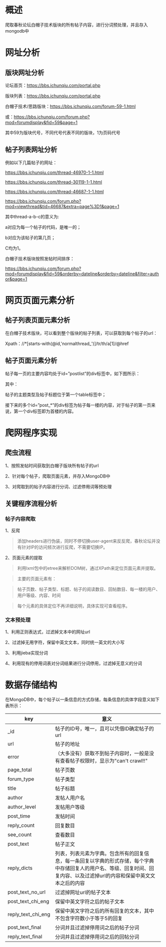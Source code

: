 # 概述
爬取春秋论坛白帽子技术版块的所有帖子内容，进行分词预处理，并且存入mongodb中

# 网址分析

## 版块网址分析

论坛首页：https://bbs.ichunqiu.com/portal.php

版块列表：https://bbs.ichunqiu.com/portal.php

白帽子技术/思路版块：https://bbs.ichunqiu.com/forum-59-1.html

或：https://bbs.ichunqiu.com/forum.php?mod=forumdisplay&fid=59&page=1

其中59为版块代号，不同代号代表不同的版块，1为页码代号

## 帖子列表网址分析

例如以下几篇帖子的网址：

https://bbs.ichunqiu.com/thread-46970-1-1.html

https://bbs.ichunqiu.com/thread-30119-1-1.html

https://bbs.ichunqiu.com/thread-46687-1-1.html

https://bbs.ichunqiu.com/forum.php?mod=viewthread&tid=46687&extra=page%3D1&page=1

其中thread-a-b-c的意义为:

a对应为每一个帖子的代码，是唯一的；

b对应为该帖子的第几页；

C均为1。

白帽子技术版块按照发帖时间排序：	

https://bbs.ichunqiu.com/forum.php?mod=forumdisplay&fid=59&orderby=dateline&orderby=dateline&filter=author&page=1

# 网页页面元素分析

## 帖子列表页面元素分析

在白帽子技术版块，可以看到整个版块的帖子列表，可以获取到每个帖子的url：

Xpath：//*[starts-with(@id,'normalthread_')]/tr/th/a[1]/@href

## 帖子页面元素分析

帖子每一页的主要内容均处于id=”postlist”的div标签中，如下图所示：



其中：

帖子的主题类型及帖子标题位于第一个table标签中；

接下来的多个id=”post_*”的div标签为帖子每一楼的内容，对于帖子的第一页来说，第一个div标签即为首楼的内容。

# 爬网程序实现

## 爬虫流程

1、按照发帖时间获取到白帽子版块所有帖子的url

2、针对每个帖子，爬取页面元素，并存入MongoDB中

3、对爬取到的帖子内容进行分词、过滤停用词等预处理

## 关键程序流程分析

### 帖子内容爬取

1、反爬

  >添加headers进行伪装，同时不停切换user-agent来反反爬，春秋论坛并没有针对IP的访问频次进行反爬，不需要切换IP。

2、页面元素的提取

  >利用lxml包中的etree来解析DOM树，通过XPath来定位页面元素并提取。

  >主要的页面元素有：

  >帖子页数、帖子类型、标题、帖子的阅读数目、回帖数目、每一楼的用户、用户等级、内容、时间

  >每个元素的具体定位不再详细说明，具体实现可查看程序。

### 文本预处理

1、利用正则表达式，过滤掉文本中的网址url

2、过滤掉无用字符，保留中英文文本，同时统一英文的大小写

3、利用jieba实现分词

4、利用现有的停用词表对分词结果进行分词停用，过滤掉无意义的分词

# 数据存储结构

在MongoDB中，每个帖子以一条信息的方式存储，每条信息的具体字段意义如下表所示：

key | 意义
-------- | --------
_id	| 帖子的ID号，唯一，且可以凭借ID确定帖子的url
url	| 帖子的地址
error	| （大多没有）获取不到帖子内容时，一般是没有查看帖子权限时，显示为"can't crawl!!"
page_total	| 帖子页数
forum_type	| 帖子类型
title	| 帖子标题
author	| 发帖人用户名
author_level	| 发帖用户等级
post_time	| 发帖时间
reply_count	| 回复数目
see_count	| 查看数目
post_text	| 帖子正文
reply_dicts	| 列表，列表元素为字典。包含所有的回复信息，每一条回复以字典的形式存储，每个字典中存储回复人的用户名、等级、回复时间、回复内容、以及过滤掉url的内容和保留中英文文本之后的内容
post_text_no_url	| 过滤掉网址url的帖子文本
post_text_chi_eng	| 保留中英文字符之后的帖子文本
reply_text_chi_eng	| 保留中英文字符之后的所有回复的文本，其中不包含字符数小于等于5的回复
post_text_final	 | 分词并且过滤掉停用词之后的帖子分词
reply_text_final	| 分词并且过滤掉停用词之后的回帖分词


